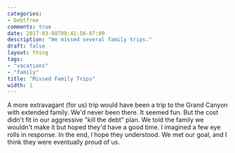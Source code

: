 ```yaml
---
categories:
- Debtfree
comments: true
date: 2017-03-08T08:41:58-07:00
description: "We missed several family trips."
draft: false
layout: thing
tags:
- "vacations"
- "family"
title: "Missed Family Trips"
width: 1
---
```


A more extravagant (for us) trip would have been a trip to the Grand Canyon with extended family.  We'd never been there.  It seemed fun.  But the cost didn't fit in our aggressive "kill the debt" plan.  We told the family we wouldn't make it but hoped they'd have a good time.  I imagined a few eye rolls in response.  In the end, I hope they understood.  We met our goal, and I think they were eventually proud of us.

